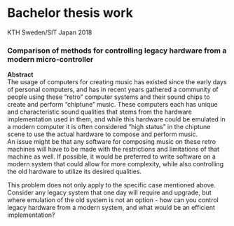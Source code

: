 # Bachelor thesis work
KTH Sweden/SIT Japan 2018  

### Comparison of methods for controlling legacy hardware from a modern micro-controller

**Abstract**  
The usage of computers for creating music has existed since the early days of personal computers, and has in recent years gathered a community of people using these “retro” computer systems and their sound chips to create and perform “chiptune” music. These computers each has unique and characteristic sound qualities that stems from the hardware implementation used in them, and while this hardware could be emulated in a modern computer it is often considered “high status” in the chiptune scene to use the actual hardware to compose and perform music.  
An issue might be that any software for composing music on these retro machines will have to be made with the restrictions and limitations of that machine as well. If possible, it would be preferred to write software on a modern system that could allow for more complexity, while also controlling the old hardware to utilize its desired qualities.  

This problem does not only apply to the specific case mentioned above. Consider any legacy system that one day will require and upgrade, but where emulation of the old system is not an option - how can you control legacy hardware from a modern system, and what would be an efficient implementation?
